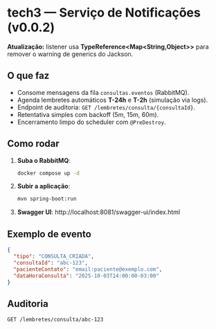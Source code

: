 # tech3 — Serviço de Notificações (v0.0.2)

**Atualização:** listener usa **TypeReference&lt;Map&lt;String,Object&gt;&gt;** para remover o warning de generics do Jackson.

## O que faz
- Consome mensagens da fila `consultas.eventos` (RabbitMQ).
- Agenda lembretes automáticos **T-24h** e **T-2h** (simulação via logs).
- Endpoint de auditoria: `GET /lembretes/consulta/{consultaId}`.
- Retentativa simples com backoff (5m, 15m, 60m).
- Encerramento limpo do scheduler com `@PreDestroy`.

## Como rodar
1. **Suba o RabbitMQ**:
   ```bash
   docker compose up -d
   ```
2. **Subir a aplicação**:
   ```bash
   mvn spring-boot:run
   ```
3. **Swagger UI**: http://localhost:8081/swagger-ui/index.html

## Exemplo de evento
```json
{
  "tipo": "CONSULTA_CRIADA",
  "consultaId": "abc-123",
  "pacienteContato": "email:paciente@exemplo.com",
  "dataHoraConsulta": "2025-10-03T14:00:00-03:00"
}
```

## Auditoria
`GET /lembretes/consulta/abc-123`
